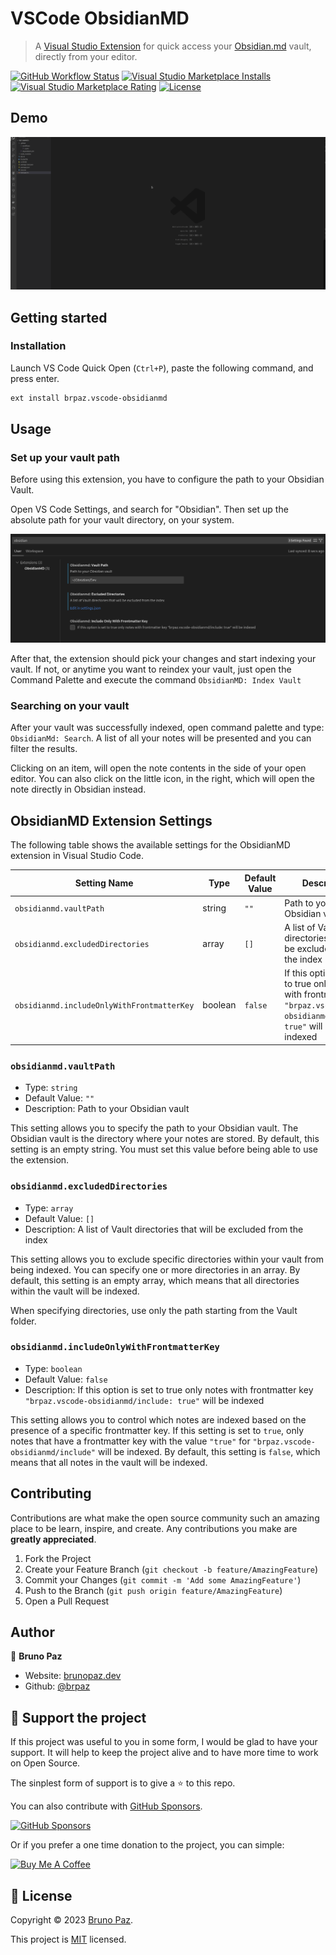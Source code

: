 # VSCode ObsidianMD

> A [Visual Studio Extension](https://code.visualstudio.com/) for quick access your [Obsidian.md](https://obsidian.md/) vault, directly from your editor.

[![GitHub Workflow Status](https://img.shields.io/github/actions/workflow/status/brpaz/vscode-obsidianmd/ci.yml?style=for-the-badge)](github.com/brpaz/vscode-obsidianmd/actions/workflows/ci.yml)
[![Visual Studio Marketplace Installs](https://img.shields.io/visual-studio-marketplace/i/brpaz.vscode-obsidianmd?style=for-the-badge)](https://marketplace.visualstudio.com/items?itemName=brpaz.vscode-obsidianmd)
[![Visual Studio Marketplace Rating](https://img.shields.io/visual-studio-marketplace/r/brpaz.vscode-obsidianmd?style=for-the-badge)](https://marketplace.visualstudio.com/items?itemName=brpaz.vscode-obsidianmd)
[![License](https://img.shields.io/badge/License-MIT-yellow.svg?style=for-the-badge)](LICENSE)


## Demo

![demo](./demo.gif)


## Getting started

### Installation

Launch VS Code Quick Open (`Ctrl+P`), paste the following command, and press enter.

```sh
ext install brpaz.vscode-obsidianmd
```

## Usage


### Set up your vault path

Before using this extension, you have to configure the path to your Obsidian Vault.

Open VS Code Settings, and search for "Obsidian". Then set up the absolute path for your vault directory, on your system.

![Extension settings](./assets/extension-settings.png)

After that, the extension should pick your changes and start indexing your vault. If not, or anytime you want to reindex your vault, just open the Command Palette and execute the command `ObsidianMD: Index Vault`

### Searching on your vault

After your vault was successfully indexed, open command palette and type: `ObsidianMd: Search`. A list of all your notes will be presented and you can filter the results.

Clicking on an item, will open the note contents in the side of your open editor. You can also click on the little icon, in the right, which will open the note directly in Obsidian instead.

## ObsidianMD Extension Settings

The following table shows the available settings for the ObsidianMD extension in Visual Studio Code.

| Setting Name                               | Type    | Default Value | Description                                                                                                             |
| ------------------------------------------ | ------- | ------------- | ----------------------------------------------------------------------------------------------------------------------- |
| `obsidianmd.vaultPath`                     | string  | `""`          | Path to your Obsidian vault                                                                                             |
| `obsidianmd.excludedDirectories`           | array   | `[]`          | A list of Vault directories that will be excluded from the index                                                        |
| `obsidianmd.includeOnlyWithFrontmatterKey` | boolean | `false`       | If this option is set to true only notes with frontmatter key `"brpaz.vscode-obsidianmd/include: true"` will be indexed |

### `obsidianmd.vaultPath`

* Type: `string`
* Default Value: `""`
* Description: Path to your Obsidian vault

This setting allows you to specify the path to your Obsidian vault. The Obsidian vault is the directory where your notes are stored. By default, this setting is an empty string. You must set this value before being able to use the extension.

### `obsidianmd.excludedDirectories`

* Type: `array`
* Default Value: `[]`
* Description: A list of Vault directories that will be excluded from the index

This setting allows you to exclude specific directories within your vault from being indexed. You can specify one or more directories in an array. By default, this setting is an empty array, which means that all directories within the vault will be indexed.

When specifying directories, use only the path starting from the Vault folder.

### `obsidianmd.includeOnlyWithFrontmatterKey`

* Type: `boolean`
* Default Value: `false`
* Description: If this option is set to true only notes with frontmatter key `"brpaz.vscode-obsidianmd/include: true"` will be indexed

This setting allows you to control which notes are indexed based on the presence of a specific frontmatter key. If this setting is set to `true`, only notes that have a frontmatter key with the value `"true"` for `"brpaz.vscode-obsidianmd/include"` will be indexed. By default, this setting is `false`, which means that all notes in the vault will be indexed.

## Contributing

Contributions are what make the open source community such an amazing place to be learn, inspire, and create. Any contributions you make are **greatly appreciated**.

1. Fork the Project
2. Create your Feature Branch (`git checkout -b feature/AmazingFeature`)
3. Commit your Changes (`git commit -m 'Add some AmazingFeature'`)
4. Push to the Branch (`git push origin feature/AmazingFeature`)
5. Open a Pull Request


## Author

👤 **Bruno Paz**

* Website: [brunopaz.dev](https://brunopaz.dev)
* Github: [@brpaz](https://github.com/brpaz)


## 💛 Support the project

If this project was useful to you in some form, I would be glad to have your support.  It will help to keep the project alive and to have more time to work on Open Source.

The sinplest form of support is to give a ⭐️ to this repo.

You can also contribute with [GitHub Sponsors](https://github.com/sponsors/brpaz).

[![GitHub Sponsors](https://img.shields.io/badge/GitHub%20Sponsors-Sponsor%20Me-red?style=for-the-badge)](https://github.com/sponsors/brpaz)

Or if you prefer a one time donation to the project, you can simple:

<a href="https://www.buymeacoffee.com/Z1Bu6asGV" target="_blank"><img src="https://www.buymeacoffee.com/assets/img/custom_images/orange_img.png" alt="Buy Me A Coffee" style="height: auto !important;width: auto !important;" ></a>


## 📝 License

Copyright © 2023 [Bruno Paz](https://github.com/brpaz).

This project is [MIT](https://opensource.org/licenses/MIT) licensed.

